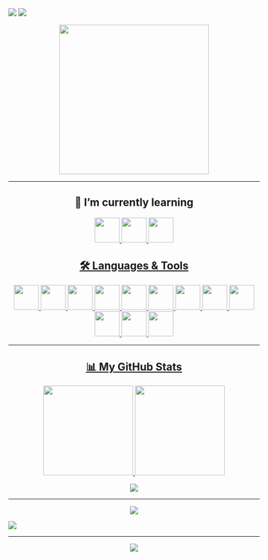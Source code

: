 <img src="https://github.com/hafiz-muhammad/hafiz-muhammad/blob/main/svg-files/wave-top.svg">

<img src="https://readme-typing-svg.herokuapp.com?size=69&color=FFFFFF&center=true&vCenter=true&width=1100&height=100&lines=Hello+there+%F0%9F%91%8B%2C+I'm+Hafiz!">

<p align="center">
   <img src="https://media2.giphy.com/media/qgQUggAC3Pfv687qPC/giphy.gif?cid=ecf05e47q641khfg91am7sfydtn4rcbgvpi9xspkkm6rotxx&rid=giphy.gif&ct=g" width="300">
</p>

<hr>

<h2 align="center"> 🌱 I’m currently learning </h2>

<p align="center">
   <a href="https://www.python.org/"><img src="https://github.com/hafiz-muhammad/hafiz-muhammad/blob/main/png-files/Python.png" height="50">
   <a href="https://html.spec.whatwg.org/"><img src="https://github.com/hafiz-muhammad/hafiz-muhammad/blob/main/png-files/HTML5.png" height="50">
   <a href="https://www.w3.org/TR/CSS/#css"><img src="https://github.com/hafiz-muhammad/hafiz-muhammad/blob/main/png-files/CSS.png" height="50">
</p>

<h2 align="center"> 🛠️ Languages & Tools </h2>

<p align="center">
   <a href="https://www.python.org/"><img src="https://github.com/hafiz-muhammad/hafiz-muhammad/blob/main/png-files/Python.png" height="50">
   <a href="https://html.spec.whatwg.org/"><img src="https://github.com/hafiz-muhammad/hafiz-muhammad/blob/main/png-files/HTML5.png" height="50">
   <a href="https://www.w3.org/TR/CSS/#css"><img src="https://github.com/hafiz-muhammad/hafiz-muhammad/blob/main/png-files/CSS.png" height="50">
   <a href="https://getfedora.org/"><img src="https://github.com/hafiz-muhammad/hafiz-muhammad/blob/main/png-files/Fedora.png" height="50">
   <a href="https://www.raspberrypi.org/"><img src="https://github.com/hafiz-muhammad/hafiz-muhammad/blob/main/png-files/Raspberry-Pi.png" height="50">
   <a href="https://www.linuxfoundation.org/"><img src="https://github.com/hafiz-muhammad/hafiz-muhammad/blob/main/png-files/Tux.png" height="50">
   <a href="https://help.gnome.org/users/gnome-terminal/stable/"><img src="https://github.com/hafiz-muhammad/hafiz-muhammad/blob/main/png-files/GNOME-Terminal.png" height="50">
   <a href="https://github.com/"><img src="https://github.com/hafiz-muhammad/hafiz-muhammad/blob/main/png-files/Octocat.png" height="50">
   <a href="https://www.mozilla.org/en-US/firefox/new/"><img src="https://github.com/hafiz-muhammad/hafiz-muhammad/blob/main/png-files/Firefox.png" height="50">
   <a href="https://brave.com/"><img src="https://github.com/hafiz-muhammad/hafiz-muhammad/blob/main/png-files/Brave.png" height="50">
   <a href="https://vscodium.com/"><img src="https://github.com/hafiz-muhammad/hafiz-muhammad/blob/main/png-files/VSCodium.png" height="50">
   <a href="https://www.gimp.org/"><img src="https://github.com/hafiz-muhammad/hafiz-muhammad/blob/main/png-files/GIMP.png" height="50">
</p>

<hr>
  
<h2 align="center"> 📊 My GitHub Stats </h2>

<p align="center">
   <img src="https://github-readme-stats.vercel.app/api/top-langs/?username=hafiz-muhammad&layout=compact&hide_border=true&theme=nord" height="180em">
   <img src="https://github-readme-streak-stats.herokuapp.com?user=hafiz-muhammad&layout=compact&hide_border=true&theme=nord" height="180em">
</p>

<p align="center">
   <img src="https://activity-graph.herokuapp.com/graph?username=hafiz-muhammad&hide_border=true&theme=nord">
</p>

<hr>

<p align="center">
   <img src="https://github.com/hafiz-muhammad/hafiz-muhammad/blob/output/github-contribution-grid-snake.svg">
</p>



<img src="https://github.com/hafiz-muhammad/hafiz-muhammad/blob/main/svg-files/wave-bottom.svg">

<hr>

<div align="center">
    <img src="https://komarev.com/ghpvc/?username=hafiz-muhammad&label=Profile+views&color=blue">
</div> 
